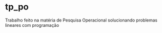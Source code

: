 # tp_po
Trabalho feito na matéria de Pesquisa Operacional solucionando problemas lineares com programação
